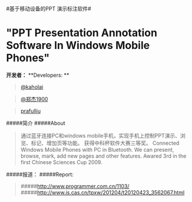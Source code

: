 

#基于移动设备的PPT 演示标注软件#
# "PPT Presentation Annotation Software In Windows Mobile Phones"

**开发者：**
**Developers: **
	
> [@kaholai](http://weibo.com/kaholai)

> 	[@郑杰1900](http://weibo.com/u/2252258645)

> 	[prafulliu](http://weibo.com/prafulliu)

#####简介
#####About

> 通过蓝牙连接PC和windows mobile手机，实现手机上控制PPT演示、浏览、标记、增加页等功能。 获得中科杯软件大赛三等奖。
> Connected Windows Mobile Phones with PC in Bluetooth. We can present, browse, mark, add new pages and other features. Awared 3rd in the first Chinese Sciences Cup 2009.

#####报道： 
#####Report:

> #####http://www.programmer.com.cn/1103/
#####http://www.is.cas.cn/tpxw/201204/t20120423_3562067.html
